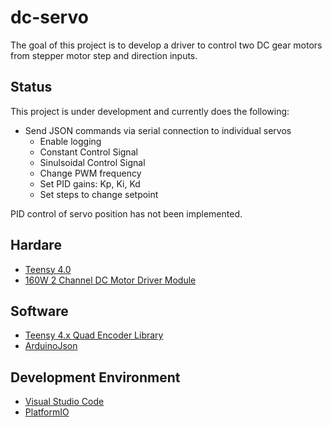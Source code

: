 # dc-servo

The goal of this project is to develop a driver to control two DC gear motors from stepper motor step and direction inputs.

## Status

This project is under development and currently does the following:

- Send JSON commands via serial connection to individual servos
    - Enable logging
    - Constant Control Signal
    - Sinulsoidal Control Signal
    - Change PWM frequency
    - Set PID gains: Kp, Ki, Kd
    - Set steps to change setpoint

PID control of servo position has not been implemented.

## Hardare

- [Teensy 4.0](https://www.pjrc.com/store/teensy40.html)
- [160W 2 Channel DC Motor Driver Module](https://www.droking.com/motor-controller/160W-2-Channel-DC-Motor-Driver-Module-Positive-Negative-PWM-Speed-Regulation-Optocoupler-Isolation-Dual-H-bridge-Motor-Controller)

## Software

- [Teensy 4.x Quad Encoder Library](https://github.com/mjs513/Teensy-4.x-Quad-Encoder-Library)
- [ArduinoJson](https://arduinojson.org/)

## Development Environment

- [Visual Studio Code](https://code.visualstudio.com/)
- [PlatformIO](https://platformio.org/)